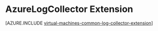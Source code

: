 <properties
   pageTitle="AzureLogCollector VM Extension | Azure"
   description="Describes the AzureLogCollector VM extension, which collects all the log files and brings them together into one location in Azure Storage."
   services="virtual-machines-windows"
   documentationCenter="virtual-machines"
   authors="squillace"
   manager="timlt"
   editor=""/>

<tags
	ms.service="virtual-machines-windows"
	ms.date="05/26/2016"
	wacn.date=""/>

# AzureLogCollector Extension



[AZURE.INCLUDE [virtual-machines-common-log-collector-extension](../includes/virtual-machines-common-log-collector-extension.md)]
